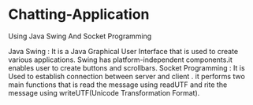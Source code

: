 # Chatting-Application
Using Java Swing And Socket Programming

Java Swing : It is a Java Graphical User Interface that is used to create various applications.
Swing has platform-independent components.it enables user to create buttons and scrollbars.
Socket Programming :  It is Used to establish connection between server and client . it performs two main functions that is 
read the message using readUTF and rite the message using writeUTF(Unicode Transformation Format).
